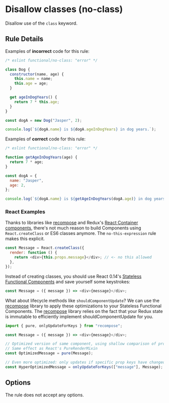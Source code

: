 # Disallow classes (no-class)

Disallow use of the `class` keyword.

## Rule Details

Examples of **incorrect** code for this rule:

```js
/* eslint functional/no-class: "error" */

class Dog {
  constructor(name, age) {
    this.name = name;
    this.age = age;
  }

  get ageInDogYears() {
    return 7 * this.age;
  }
}

const dogA = new Dog("Jasper", 2);

console.log(`${dogA.name} is ${dogA.ageInDogYears} in dog years.`);
```

Examples of **correct** code for this rule:

```js
/* eslint functional/no-class: "error" */

function getAgeInDogYears(age) {
  return 7 * age;
}

const dogA = {
  name: "Jasper",
  age: 2,
};

console.log(`${dogA.name} is ${getAgeInDogYears(dogA.age)} in dog years.`);
```

### React Examples

Thanks to libraries like [recompose](https://github.com/acdlite/recompose) and Redux's [React Container components](http://redux.js.org/docs/basics/UsageWithReact.html), there's not much reason to build Components using `React.createClass` or ES6 classes anymore. The `no-this-expression` rule makes this explicit.

```js
const Message = React.createClass({
  render: function () {
    return <div>{this.props.message}</div>; // <- no this allowed
  },
});
```

Instead of creating classes, you should use React 0.14's [Stateless Functional Components](https://medium.com/@joshblack/stateless-components-in-react-0-14-f9798f8b992d#.t5z2fdit6) and save yourself some keystrokes:

```js
const Message = ({ message }) => <div>{message}</div>;
```

What about lifecycle methods like `shouldComponentUpdate`? We can use the [recompose](https://github.com/acdlite/recompose) library to apply these optimizations to your Stateless Functional Components. The [recompose](https://github.com/acdlite/recompose) library relies on the fact that your Redux state is immutable to efficiently implement shouldComponentUpdate for you.

```js
import { pure, onlyUpdateForKeys } from "recompose";

const Message = ({ message }) => <div>{message}</div>;

// Optimized version of same component, using shallow comparison of props
// Same effect as React's PureRenderMixin
const OptimizedMessage = pure(Message);

// Even more optimized: only updates if specific prop keys have changed
const HyperOptimizedMessage = onlyUpdateForKeys(["message"], Message);
```

## Options

The rule does not accept any options.
